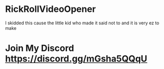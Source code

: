# RickRollVideoOpener
I skidded this cause the little kid who made it said not to and it is very ez to make 
# Join My Discord https://discord.gg/mGsha5QQqU
